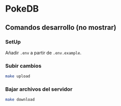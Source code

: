 # PokeDB

## Comandos desarrollo (no mostrar)

### SetUp

Añadir `.env` a partir de `.env.example`.

### Subir cambios

```bash
make upload
```

### Bajar archivos del servidor

```bash
make download
```
